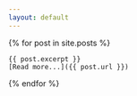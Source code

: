 ```yaml
---
layout: default
---
```


{% for post in site.posts %}

    {{ post.excerpt }}
    [Read more...]({{ post.url }})
    
{% endfor %}

